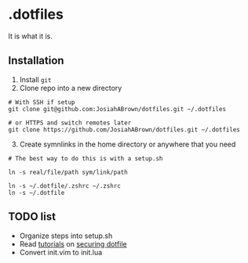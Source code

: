 # .dotfiles
It is what it is. 

## Installation 
1. Install `git`
2. Clone repo into a new directory 
```
# With SSH if setup
git clone git@github.com:JosiahABrown/dotfiles.git ~/.dotfiles

# or HTTPS and switch remotes later
git clone https://github.com/JosiahABrown/dotfiles.git ~/.dotfiles
```
3. Create symnlinks in the home directory or anywhere that you need
```
# The best way to do this is with a setup.sh

ln -s real/file/path sym/link/path

ln -s ~/.dotfile/.zshrc ~/.zshrc
ln -s ~/.dotfile
```

## TODO list
- Organize steps into setup.sh
- Read [tutorials](https://dotfiles.github.io/tutorials/) on [securing dotfile](https://www.abdullah.today/encrypted-dotfiles/)
- Convert init.vim to init.lua
